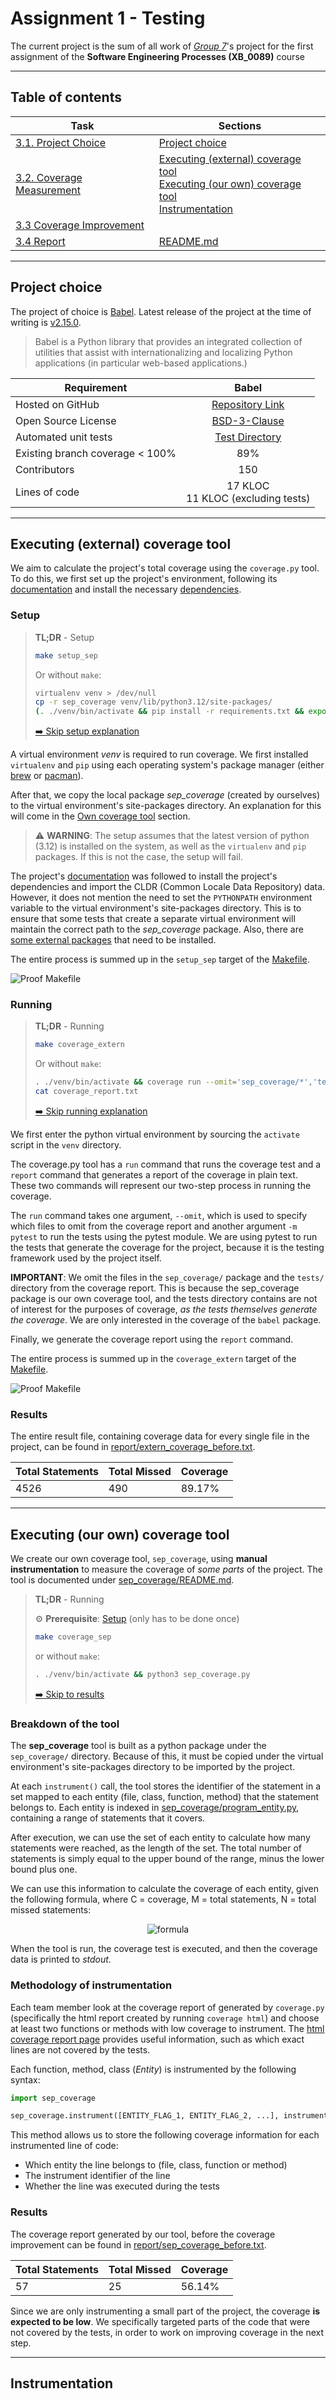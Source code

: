 [//]: # (Style guideline: one sentence per line. i.e. insert new line after each period.)

# Assignment 1 - Testing

The current project is the sum of all work of [_Group 7_](https://canvas.vu.nl/groups/365690)'s project for the first assignment of the **Software Engineering Processes (XB_0089)** course

---

## Table of contents

| Task                                                                                                                                   | Sections                                                                                                                                                                                    |
|----------------------------------------------------------------------------------------------------------------------------------------|---------------------------------------------------------------------------------------------------------------------------------------------------------------------------------------------|
| [3.1. Project Choice](https://sep-vu.gitbook.io/software-engineering-processes/assignment-1-testing#id-3.1-project-choice)             | [Project choice](#project-choice)                                                                                                                                                           |
| [3.2. Coverage Measurement](https://sep-vu.gitbook.io/software-engineering-processes/assignment-1-testing#id-3.2-coverage-measurement) | [Executing (external) coverage tool](#executing-external-coverage-tool) <br> [Executing (our own) coverage tool](#executing-our-own-coverage-tool) <br> [Instrumentation](#instrumentation) |
| [3.3 Coverage Improvement](https://sep-vu.gitbook.io/software-engineering-processes/assignment-1-testing#id-3.2-coverage-measurement)  |                                                                                                                                                                                             |
| [3.4 Report](https://sep-vu.gitbook.io/software-engineering-processes/assignment-1-testing#id-3.4-report-readme.md)                    | [README.md](README.md)                                                                                                                                                                      |

---

## Project choice

The project of choice is [Babel](https://github.com/python-babel/babel). Latest release of the project at the time of writing is [v2.15.0](https://github.com/python-babel/babel/releases/tag/v2.15.0).
> Babel is a Python library that provides an integrated collection of utilities that assist with internationalizing and localizing Python applications (in particular web-based applications.)

| Requirement                     |                                   Babel                                   |
|---------------------------------|:-------------------------------------------------------------------------:|
| Hosted on GitHub                |         [Repository Link](https://github.com/python-babel/babel)          |
| Open Source License             |        [BSD-3-Clause](https://opensource.org/license/bsd-3-clause)        |
| Automated unit tests            | [Test Directory](https://github.com/python-babel/babel/tree/master/tests) |
| Existing branch coverage < 100% |                                    89%                                    |
| Contributors                    |                                    150                                    |
| Lines of code                   |                   17 KLOC <br>11 KLOC (excluding tests)                   |

---

## Executing (external) coverage tool

We aim to calculate the project's total coverage using the `coverage.py` tool.
To do this, we first set up the project's environment, following its [documentation](https://babel.pocoo.org/en/latest/installation.html#living-on-the-edge) and install the necessary [dependencies](requirements.txt).

### Setup

> **TL;DR** - Setup
>
> ```bash
> make setup_sep
> ```
> Or without `make`:
> ```bash
> virtualenv venv > /dev/null
> cp -r sep_coverage venv/lib/python3.12/site-packages/
> (. ./venv/bin/activate && pip install -r requirements.txt && export PYTHONPATH=$(realpath venv/lib/python3.12/site-packages/) && python setup.py import_cldr && pip install --editable .) > /dev/null 2>&1
> ```
> [➡️ Skip setup explanation](#running)

A virtual environment _venv_ is required to run coverage. We first installed `virtualenv` and `pip` using each operating system's package manager (either [brew](https://brew.sh/) or [pacman](https://wiki.archlinux.org/title/pacman)).

After that, we copy the local package _sep_coverage_ (created by ourselves) to the virtual environment's site-packages directory.
An explanation for this will come in the [Own coverage tool](#executing-our-own-coverage-tool) section.

> ⚠️ **WARNING**: The setup assumes that the latest version of python (3.12) is installed on the system, as well as the `virtualenv` and `pip` packages. If this is not the case, the setup will fail.

The project's [documentation](https://babel.pocoo.org/en/latest/installation.html#living-on-the-edge) was followed to install the project's dependencies and import the CLDR (Common Locale Data Repository) data.
However, it does not mention the need to set the `PYTHONPATH` environment variable to the virtual environment's site-packages directory.
This is to ensure that some tests that create a separate virtual environment will maintain the correct path to the _sep_coverage_ package.
Also, there are [some external packages](requirements.txt) that need to be installed.

The entire process is summed up in the `setup_sep` target of the [Makefile](Makefile).

![Proof Makefile](https://i.imgur.com/QFELCcQ.png)

### Running

> **TL;DR** - Running
>
> ```bash
> make coverage_extern
>```
> Or without `make`:
> ```bash
> . ./venv/bin/activate && coverage run --omit='sep_coverage/*','tests/*' -m pytest && coverage report > coverage_report.txt
> cat coverage_report.txt
> ```
> [➡️ Skip running explanation](#results)

We first enter the python virtual environment by sourcing the `activate` script in the `venv` directory.

The coverage.py tool has a `run` command that runs the coverage test and a `report` command that generates a report of the coverage in plain text.
These two commands will represent our two-step process in running the coverage.

The `run` command takes one argument, `--omit`, which is used to specify which files to omit from the coverage report and another argument `-m pytest` to run the tests using the pytest module.
We are using pytest to run the tests that generate the coverage for the project, because
it is the testing framework used by the project itself.

**IMPORTANT**: We omit the files in the `sep_coverage/` package and the `tests/` directory from the coverage report. This is because the sep_coverage package is our own coverage tool, and the tests directory contains are not of interest for the purposes of coverage, _as the tests themselves generate the coverage_. We are only interested in the coverage of the `babel` package.

Finally, we generate the coverage report using the `report` command.

The entire process is summed up in the `coverage_extern` target of the [Makefile](Makefile).

![Proof Makefile](https://i.imgur.com/VRk5EjD.png)

### Results

The entire result file, containing coverage data for every single file in the project, can be found in [report/extern_coverage_before.txt](report/extern_coverage_before.txt).

| Total Statements | Total Missed | Coverage |
|------------------|--------------|----------|
| 4526             | 490          | 89.17%   |

---

## Executing (our own) coverage tool

We create our own coverage tool, `sep_coverage`, using **manual instrumentation** to measure the coverage of _some parts_ of the project.
The tool is documented under [sep_coverage/README.md](sep_coverage/README.md).

> **TL;DR** - Running
>
> ⚙️ **Prerequisite**: [Setup](#setup) (only has to be done once)
>
> ```bash
> make coverage_sep
> ```
> or without `make`:
> ```bash
> . ./venv/bin/activate && python3 sep_coverage.py
> ```
> [➡️ Skip to results](#results-1)

### Breakdown of the tool

The **sep_coverage** tool is built as a python package under the `sep_coverage/` directory.
Because of this, it must be copied under the virtual environment's site-packages directory to be imported by the project.

At each `instrument()` call, the tool stores the identifier of the statement in a set mapped to each entity (file, class, function, method) that the statement belongs to.
Each entity is indexed in [sep_coverage/program_entity.py](sep_coverage/program_entity.py), containing a range of statements that it covers.

After execution, we can use the set of each entity to calculate how many statements were reached, as the length of the set.
The total number of statements is simply equal to the upper bound of the range, minus the lower bound plus one.

We can use this information to calculate the coverage of each entity, given the following formula, where C = coverage, M = total statements, N = total missed statements:

<div style="text-align:center"><img alt="formula" src="https://latex.codecogs.com/png.image?\LARGE&space;\dpi{110}\bg{white}C=\frac{T-M}{T}"/></div>

When the tool is run, the coverage test is executed, and then the coverage data is printed to _stdout_.

### Methodology of instrumentation

Each team member look at the coverage report of generated by `coverage.py` (specifically the html report created by running `coverage html`) and choose at least two functions or methods with low coverage to instrument.
The [html coverage report page](htmlcov/index.html) provides useful information, such as which exact lines are not covered by the tests.

Each function, method, class (_Entity_) is instrumented by the following syntax:

```python
import sep_coverage

sep_coverage.instrument([ENTITY_FLAG_1, ENTITY_FLAG_2, ...], instrument_id)
```

This method allows us to store the following coverage information for each instrumented line of code:

- Which entity the line belongs to (file, class, function or method)
- The instrument identifier of the line
- Whether the line was executed during the tests

### Results

The coverage report generated by our tool, before the coverage improvement can be found in [report/sep_coverage_before.txt](report/sep_coverage_before.txt).

| Total Statements | Total Missed | Coverage |
|------------------|--------------|----------|
| 57               | 25           | 56.14%   |

Since we are only instrumenting a small part of the project, the coverage **is expected to be low**.
We specifically targeted parts of the code that were not covered by the tests, in order to work on improving coverage in the next step.

---

## Instrumentation

[//]: # (TODO:)
[//]: # (2. Instrumentation of functions for coverage measurement There is evidence code diff + screenshot of the results that each student measured the coverage of 2 functions.)
[//]: # (3. Functionality of the instrumentation for coverage measurement There is evidence execution during the presentation that the instrumentation of each group member works)


